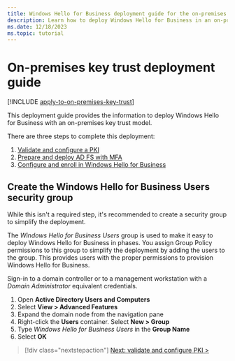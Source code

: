 ```yaml
---
title: Windows Hello for Business deployment guide for the on-premises key trust model
description: Learn how to deploy Windows Hello for Business in an on-premises, key trust model.
ms.date: 12/18/2023
ms.topic: tutorial
---
```


# On-premises key trust deployment guide

[!INCLUDE [apply-to-on-premises-key-trust](includes/apply-to-on-premises-key-trust.md)]

This deployment guide provides the information to deploy Windows Hello for Business with an on-premises key trust model.

There are three steps to complete this deployment:

1. [Validate and configure a PKI](on-premises-key-trust-pki.md)
1. [Prepare and deploy AD FS with MFA](on-premises-key-trust-adfs.md)
1. [Configure and enroll in Windows Hello for Business](on-premises-key-trust-enroll.md)

## Create the Windows Hello for Business Users security group

While this isn't a required step, it's recommended to create a security group to simplify the deployment.

The *Windows Hello for Business Users* group is used to make it easy to deploy Windows Hello for Business in phases. You assign Group Policy permissions to this group to simplify the deployment by adding the users to the group. This provides users with the proper permissions to provision Windows Hello for Business.

Sign-in to a domain controller or to a management workstation with a *Domain Administrator* equivalent credentials.

1. Open **Active Directory Users and Computers**
1. Select **View > Advanced Features**
1. Expand the domain node from the navigation pane
1. Right-click the **Users** container. Select **New > Group**
1. Type *Windows Hello for Business Users* in the **Group Name**
1. Select **OK**

> [!div class="nextstepaction"]
> [Next: validate and configure PKI >](on-premises-key-trust-pki.md)
